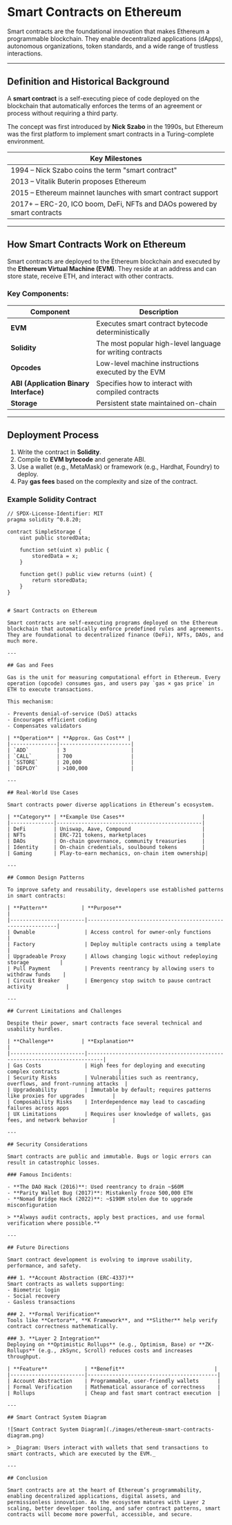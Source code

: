 # Smart Contracts on Ethereum

Smart contracts are the foundational innovation that makes Ethereum a programmable blockchain. They enable decentralized applications (dApps), autonomous organizations, token standards, and a wide range of trustless interactions.

---

## Definition and Historical Background

A **smart contract** is a self-executing piece of code deployed on the blockchain that automatically enforces the terms of an agreement or process without requiring a third party.

The concept was first introduced by **Nick Szabo** in the 1990s, but Ethereum was the first platform to implement smart contracts in a Turing-complete environment.

| Key Milestones |
|----------------|
| 1994 – Nick Szabo coins the term "smart contract" |
| 2013 – Vitalik Buterin proposes Ethereum |
| 2015 – Ethereum mainnet launches with smart contract support |
| 2017+ – ERC-20, ICO boom, DeFi, NFTs and DAOs powered by smart contracts |

---

## How Smart Contracts Work on Ethereum

Smart contracts are deployed to the Ethereum blockchain and executed by the **Ethereum Virtual Machine (EVM)**. They reside at an address and can store state, receive ETH, and interact with other contracts.

### Key Components:

| Component             | Description |
|------------------------|-------------|
| **EVM**               | Executes smart contract bytecode deterministically |
| **Solidity**          | The most popular high-level language for writing contracts |
| **Opcodes**           | Low-level machine instructions executed by the EVM |
| **ABI (Application Binary Interface)** | Specifies how to interact with compiled contracts |
| **Storage**           | Persistent state maintained on-chain |

---

## Deployment Process

1. Write the contract in **Solidity**.
2. Compile to **EVM bytecode** and generate ABI.
3. Use a wallet (e.g., MetaMask) or framework (e.g., Hardhat, Foundry) to deploy.
4. Pay **gas fees** based on the complexity and size of the contract.

### Example Solidity Contract

```solidity
// SPDX-License-Identifier: MIT
pragma solidity ^0.8.20;

contract SimpleStorage {
    uint public storedData;

    function set(uint x) public {
        storedData = x;
    }

    function get() public view returns (uint) {
        return storedData;
    }
}


# Smart Contracts on Ethereum

Smart contracts are self-executing programs deployed on the Ethereum blockchain that automatically enforce predefined rules and agreements. They are foundational to decentralized finance (DeFi), NFTs, DAOs, and much more.

---

## Gas and Fees

Gas is the unit for measuring computational effort in Ethereum. Every operation (opcode) consumes gas, and users pay `gas × gas price` in ETH to execute transactions.

This mechanism:

- Prevents denial-of-service (DoS) attacks
- Encourages efficient coding
- Compensates validators

| **Operation** | **Approx. Gas Cost** |
|---------------|-----------------------|
| `ADD`         | 3                     |
| `CALL`        | 700                   |
| `SSTORE`      | 20,000                |
| `DEPLOY`      | >100,000              |

---

## Real-World Use Cases

Smart contracts power diverse applications in Ethereum’s ecosystem.

| **Category** | **Example Use Cases**                         |
|--------------|-----------------------------------------------|
| DeFi         | Uniswap, Aave, Compound                       |
| NFTs         | ERC-721 tokens, marketplaces                  |
| DAOs         | On-chain governance, community treasuries     |
| Identity     | On-chain credentials, soulbound tokens        |
| Gaming       | Play-to-earn mechanics, on-chain item ownership|

---

## Common Design Patterns

To improve safety and reusability, developers use established patterns in smart contracts:

| **Pattern**           | **Purpose**                                                |
|------------------------|------------------------------------------------------------|
| Ownable                | Access control for owner-only functions                    |
| Factory                | Deploy multiple contracts using a template                 |
| Upgradeable Proxy      | Allows changing logic without redeploying storage          |
| Pull Payment           | Prevents reentrancy by allowing users to withdraw funds    |
| Circuit Breaker        | Emergency stop switch to pause contract activity           |

---

## Current Limitations and Challenges

Despite their power, smart contracts face several technical and usability hurdles.

| **Challenge**         | **Explanation**                                                           |
|------------------------|---------------------------------------------------------------------------|
| Gas Costs              | High fees for deploying and executing complex contracts                   |
| Security Risks         | Vulnerabilities such as reentrancy, overflows, and front-running attacks  |
| Upgradeability         | Immutable by default; requires patterns like proxies for upgrades         |
| Composability Risks    | Interdependence may lead to cascading failures across apps                |
| UX Limitations         | Requires user knowledge of wallets, gas fees, and network behavior        |

---

## Security Considerations

Smart contracts are public and immutable. Bugs or logic errors can result in catastrophic losses.

### Famous Incidents:

- **The DAO Hack (2016)**: Used reentrancy to drain ~$60M
- **Parity Wallet Bug (2017)**: Mistakenly froze 500,000 ETH
- **Nomad Bridge Hack (2022)**: ~$190M stolen due to upgrade misconfiguration

> **Always audit contracts, apply best practices, and use formal verification where possible.**

---

## Future Directions

Smart contract development is evolving to improve usability, performance, and safety.

### 1. **Account Abstraction (ERC-4337)**  
Smart contracts as wallets supporting:
- Biometric login
- Social recovery
- Gasless transactions

### 2. **Formal Verification**  
Tools like **Certora**, **K Framework**, and **Slither** help verify contract correctness mathematically.

### 3. **Layer 2 Integration**  
Deploying on **Optimistic Rollups** (e.g., Optimism, Base) or **ZK-Rollups** (e.g., zkSync, Scroll) reduces costs and increases throughput.

| **Feature**            | **Benefit**                             |
|------------------------|------------------------------------------|
| Account Abstraction    | Programmable, user-friendly wallets      |
| Formal Verification    | Mathematical assurance of correctness    |
| Rollups                | Cheap and fast smart contract execution  |

---

## Smart Contract System Diagram

![Smart Contract System Diagram](./images/ethereum-smart-contracts-diagram.png)

> _Diagram: Users interact with wallets that send transactions to smart contracts, which are executed by the EVM._

---

## Conclusion

Smart contracts are at the heart of Ethereum’s programmability, enabling decentralized applications, digital assets, and permissionless innovation. As the ecosystem matures with Layer 2 scaling, better developer tooling, and safer contract patterns, smart contracts will become more powerful, accessible, and secure.
